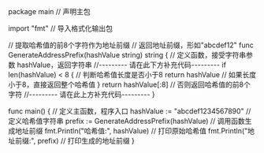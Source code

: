 package main // 声明主包

import "fmt" // 导入格式化输出包

// 提取哈希值的前8个字符作为地址前缀
// 返回地址前缀，形如"abcdef12"
func GenerateAddressPrefix(hashValue string) string { // 定义函数，接受字符串参数 hashValue，返回字符串
	//--------- 请在此下方补充代码---------
	if len(hashValue) < 8 { // 判断哈希值长度是否小于8
		return hashValue // 如果长度小于8，直接返回整个哈希值
	}
	return hashValue[:8] // 否则返回哈希值的前8个字符
	//--------- 请在此上方补充代码---------
}

func main() { // 定义主函数，程序入口
	hashValue := "abcdef1234567890" // 定义哈希值字符串
	prefix := GenerateAddressPrefix(hashValue) // 调用函数生成地址前缀
	fmt.Println("哈希值:", hashValue) // 打印原始哈希值
	fmt.Println("地址前缀:", prefix) // 打印生成的地址前缀
}